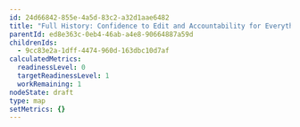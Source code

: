 ```yaml
---
id: 24d66842-855e-4a5d-83c2-a32d1aae6482
title: "Full History: Confidence to Edit and Accountability for Everything"
parentId: ed8e363c-0eb4-46ab-a4e8-90664887a59d
childrenIds:
  - 9cc83e2a-1dff-4474-960d-163dbc10d7af
calculatedMetrics:
  readinessLevel: 0
  targetReadinessLevel: 1
  workRemaining: 1
nodeState: draft
type: map
setMetrics: {}
---
```

